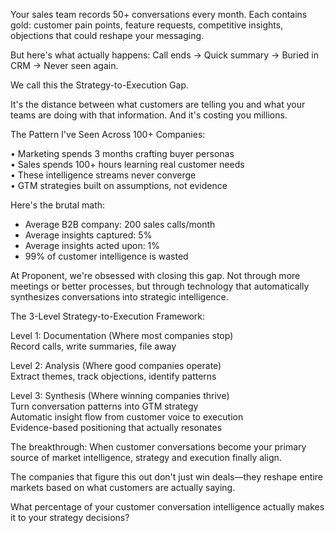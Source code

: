 Your sales team records 50+ conversations every month. Each contains gold: customer pain points, feature requests, competitive insights, objections that could reshape your messaging.

But here's what actually happens: Call ends → Quick summary → Buried in CRM → Never seen again.

We call this the Strategy-to-Execution Gap.

It's the distance between what customers are telling you and what your teams are doing with that information. And it's costing you millions.

The Pattern I've Seen Across 100+ Companies:

• Marketing spends 3 months crafting buyer personas  
• Sales spends 100+ hours learning real customer needs  
• These intelligence streams never converge  
• GTM strategies built on assumptions, not evidence

Here's the brutal math:
- Average B2B company: 200 sales calls/month
- Average insights captured: 5% 
- Average insights acted upon: 1%
- 99% of customer intelligence is wasted

At Proponent, we're obsessed with closing this gap. Not through more meetings or better processes, but through technology that automatically synthesizes conversations into strategic intelligence.

The 3-Level Strategy-to-Execution Framework:

Level 1: Documentation (Where most companies stop)  
Record calls, write summaries, file away

Level 2: Analysis (Where good companies operate)  
Extract themes, track objections, identify patterns

Level 3: Synthesis (Where winning companies thrive)  
Turn conversation patterns into GTM strategy  
Automatic insight flow from customer voice to execution  
Evidence-based positioning that actually resonates

The breakthrough: When customer conversations become your primary source of market intelligence, strategy and execution finally align.

The companies that figure this out don't just win deals—they reshape entire markets based on what customers are actually saying.

What percentage of your customer conversation intelligence actually makes it to your strategy decisions?